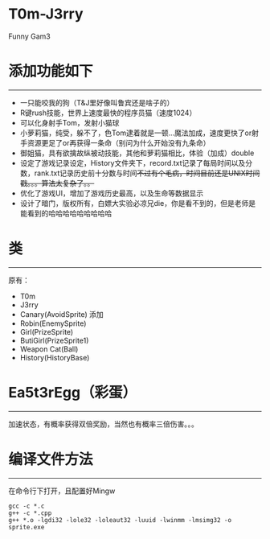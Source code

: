 # T0m-J3rry
Funny Gam3

# 添加功能如下
***

* 一只能咬我的狗（T&J里好像叫鲁宾还是啥子的）
* R键rush技能，世界上速度最快的程序员猫（速度1024）
* 可以化身射手Tom，发射小猫球
* 小萝莉猫，纯受，躲不了，色Tom逮着就是一顿...魔法加成，速度更快了or射手资源更足了or再获得一条命（别问为什么开始没有九条命）
* 御姐猫，具有欲擒故纵被动技能，其他和萝莉猫相比，体验（加成）double
* 设定了游戏记录设定，History文件夹下，record.txt记录了每局时间以及分数，rank.txt记录历史前十分数与时间~~不过有个毛病，时间目前还是UNIX时间戳。。。算法太复杂了。。~~
* 优化了游戏UI，增加了游戏历史最高，以及生命等数据显示
* 设计了暗门，版权所有，白嫖大实验必凉兄die，你是看不到的，但是老师是能看到的哈哈哈哈哈哈哈哈哈

# 类
***

原有：
* T0m
* J3rry
* Canary(AvoidSprite)
添加
* Robin(EnemySprite)
* Girl(PrizeSprite)
* ButiGirl(PrizeSprite1)
* Weapon Cat(Ball)
* History(HistoryBase)

# Ea5t3rEgg（彩蛋）
***
加速状态，有概率获得双倍奖励，当然也有概率三倍伤害。。。

# 编译文件方法
***

在命令行下打开，且配置好Mingw
```shell
gcc -c *.c 
g++ -c *.cpp 
g++ *.o -lgdi32 -lole32 -loleaut32 -luuid -lwinmm -lmsimg32 -o sprite.exe
```
